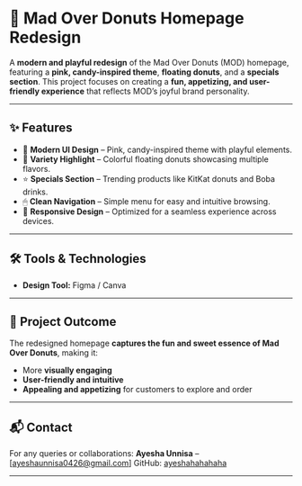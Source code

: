 # 🍩 Mad Over Donuts Homepage Redesign

A **modern and playful redesign** of the Mad Over Donuts (MOD) homepage, featuring a **pink, candy-inspired theme**, **floating donuts**, and a **specials section**. This project focuses on creating a **fun, appetizing, and user-friendly experience** that reflects MOD’s joyful brand personality.

---

## ✨ Features

* 🎨 **Modern UI Design** – Pink, candy-inspired theme with playful elements.
* 🍩 **Variety Highlight** – Colorful floating donuts showcasing multiple flavors.
* ⭐ **Specials Section** – Trending products like KitKat donuts and Boba drinks.
* 🖱 **Clean Navigation** – Simple menu for easy and intuitive browsing.
* 📱 **Responsive Design** – Optimized for a seamless experience across devices.

---

## 🛠 Tools & Technologies

* **Design Tool:** Figma / Canva

---

## 🚀 Project Outcome

The redesigned homepage **captures the fun and sweet essence of Mad Over Donuts**, making it:

* More **visually engaging**
* **User-friendly and intuitive**
* **Appealing and appetizing** for customers to explore and order

---

## 📬 Contact

For any queries or collaborations:
**Ayesha Unnisa** – \[ayeshaunnisa0426@gmail.com]
GitHub: [ayeshahahahaha](https://github.com/ayeshahahahaha)

---
